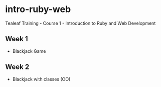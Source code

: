 intro-ruby-web
==============

Tealeaf Training -  Course 1 - Introduction to Ruby and Web Development

## Week 1
* Blackjack Game

## Week 2
* Blackjack with classes (OO)

